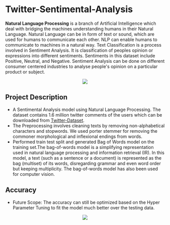# Twitter-Sentimental-Analysis
**Natural Language Processing** is a branch of Artificial Intelligence which deal with bridging the machines understanding humans in their Natural Language. Natural Language can be in form of text or sound, which are used for humans to communicate each other. NLP can enable humans to communicate to machines in a natural way.
Text Classification is a process involved in Sentiment Analysis. It is classification of peoples opinion or expressions into different sentiments. Sentiments in this dataset  include Positive, Neutral, and Negative. Sentiment Analysis can be done on different consumer centered industries to analyse people's opinion on a particular product or subject.
</br>
<p align="center">
  <img  src="https://user-images.githubusercontent.com/88145926/127522066-7ba5bbcc-437a-403e-91e0-95f43cf71615.png">
</p>

## Project Description
- A Sentimental Analysis model using Natural Language Processing. The dataset contains 1.6 million twitter comments of the users which can be downloaded from [Twitter-Dataset](training.1600000.processed.noemoticon.csv). 
- The Preprocessing involves cleaning texts by removing non-alphabetical characters and stopwords. We used porter stemmer for removing the commoner morphological and inflexional endings from words. 
- Performed train test split and generated Bag of Words model on the training set.The bag-of-words model is a simplifying representation used in natural language processing and information retrieval (IR). In this model, a text (such as a sentence or a document) is represented as the bag (multiset) of its words, disregarding grammar and even word order but keeping multiplicity. The bag-of-words model has also been used for computer vision.


## Accuracy 
- Future Scope: The accuracy can still be optimized based on the Hyper Parameter Tuning to fit the model much better over the testing data.

<p align="center">
  <img  src="https://user-images.githubusercontent.com/88145926/127526841-02939343-5c64-4421-89e4-27e90647d3fa.PNG">
</p>
